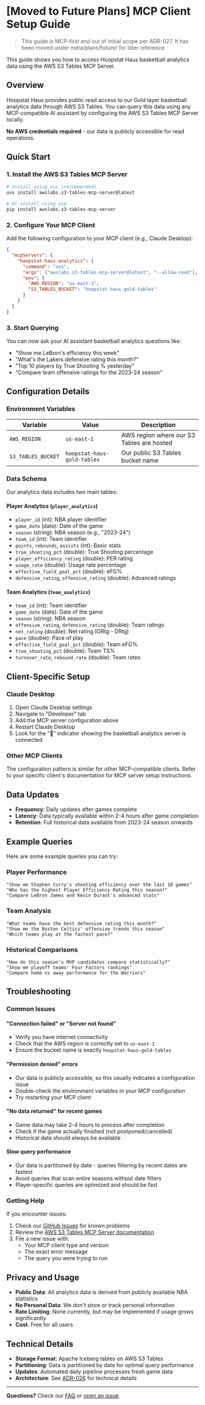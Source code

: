 # [Moved to Future Plans] MCP Client Setup Guide

> This guide is MCP-first and out of initial scope per ADR-027. It has been moved under meta/plans/future/ for later reference.

This guide shows you how to access Hoopstat Haus basketball analytics data using the AWS S3 Tables MCP Server.

## Overview

Hoopstat Haus provides public read access to our Gold layer basketball analytics data through AWS S3 Tables. You can query this data using any MCP-compatible AI assistant by configuring the AWS S3 Tables MCP Server locally.

**No AWS credentials required** - our data is publicly accessible for read operations.

## Quick Start

### 1. Install the AWS S3 Tables MCP Server

```bash
# Install using uvx (recommended)
uvx install awslabs.s3-tables-mcp-server@latest

# Or install using pip
pip install awslabs.s3-tables-mcp-server
```

### 2. Configure Your MCP Client

Add the following configuration to your MCP client (e.g., Claude Desktop):

```json
{
  "mcpServers": {
    "hoopstat-haus-analytics": {
      "command": "uvx",
      "args": ["awslabs.s3-tables-mcp-server@latest", "--allow-read"],
      "env": {
        "AWS_REGION": "us-east-1",
        "S3_TABLES_BUCKET": "hoopstat-haus-gold-tables"
      }
    }
  }
}
```

### 3. Start Querying

You can now ask your AI assistant basketball analytics questions like:
- "Show me LeBron's efficiency this week"
- "What's the Lakers defensive rating this month?"
- "Top 10 players by True Shooting % yesterday"
- "Compare team offensive ratings for the 2023-24 season"

## Configuration Details

### Environment Variables

| Variable | Value | Description |
|----------|-------|-------------|
| `AWS_REGION` | `us-east-1` | AWS region where our S3 Tables are hosted |
| `S3_TABLES_BUCKET` | `hoopstat-haus-gold-tables` | Our public S3 Tables bucket name |

### Data Schema

Our analytics data includes two main tables:

#### Player Analytics (`player_analytics`)
- `player_id` (int): NBA player identifier
- `game_date` (date): Date of the game
- `season` (string): NBA season (e.g., "2023-24")
- `team_id` (int): Team identifier
- `points`, `rebounds`, `assists` (int): Basic stats
- `true_shooting_pct` (double): True Shooting percentage
- `player_efficiency_rating` (double): PER rating
- `usage_rate` (double): Usage rate percentage
- `effective_field_goal_pct` (double): eFG%
- `defensive_rating`, `offensive_rating` (double): Advanced ratings

#### Team Analytics (`team_analytics`)
- `team_id` (int): Team identifier
- `game_date` (date): Date of the game
- `season` (string): NBA season
- `offensive_rating`, `defensive_rating` (double): Team ratings
- `net_rating` (double): Net rating (ORtg - DRtg)
- `pace` (double): Pace of play
- `effective_field_goal_pct` (double): Team eFG%
- `true_shooting_pct` (double): Team TS%
- `turnover_rate`, `rebound_rate` (double): Team rates

## Client-Specific Setup

### Claude Desktop

1. Open Claude Desktop settings
2. Navigate to "Developer" tab
3. Add the MCP server configuration above
4. Restart Claude Desktop
5. Look for the "🏀" indicator showing the basketball analytics server is connected

### Other MCP Clients

The configuration pattern is similar for other MCP-compatible clients. Refer to your specific client's documentation for MCP server setup instructions.

## Data Updates

- **Frequency**: Daily updates after games complete
- **Latency**: Data typically available within 2-4 hours after game completion
- **Retention**: Full historical data available from 2023-24 season onwards

## Example Queries

Here are some example queries you can try:

### Player Performance
```
"Show me Stephen Curry's shooting efficiency over the last 10 games"
"Who has the highest Player Efficiency Rating this season?"
"Compare LeBron James and Kevin Durant's advanced stats"
```

### Team Analysis
```
"What teams have the best defensive rating this month?"
"Show me the Boston Celtics' offensive trends this season"
"Which teams play at the fastest pace?"
```

### Historical Comparisons
```
"How do this season's MVP candidates compare statistically?"
"Show me playoff teams' Four Factors rankings"
"Compare home vs away performance for the Warriors"
```

## Troubleshooting

### Common Issues

#### "Connection failed" or "Server not found"
- Verify you have internet connectivity
- Check that the AWS region is correctly set to `us-east-1`
- Ensure the bucket name is exactly `hoopstat-haus-gold-tables`

#### "Permission denied" errors
- Our data is publicly accessible, so this usually indicates a configuration issue
- Double-check the environment variables in your MCP configuration
- Try restarting your MCP client

#### "No data returned" for recent games
- Game data may take 2-4 hours to process after completion
- Check if the game actually finished (not postponed/cancelled)
- Historical data should always be available

#### Slow query performance
- Our data is partitioned by date - queries filtering by recent dates are fastest
- Avoid queries that scan entire seasons without date filters
- Player-specific queries are optimized and should be fast

### Getting Help

If you encounter issues:

1. Check our [GitHub Issues](https://github.com/efischer19/hoopstat-haus/issues) for known problems
2. Review the [AWS S3 Tables MCP Server documentation](https://github.com/awslabs/s3-tables-mcp-server)
3. File a new issue with:
   - Your MCP client type and version
   - The exact error message
   - The query you were trying to run

## Privacy and Usage

- **Public Data**: All analytics data is derived from publicly available NBA statistics
- **No Personal Data**: We don't store or track personal information
- **Rate Limiting**: None currently, but may be implemented if usage grows significantly
- **Cost**: Free for all users

## Technical Details

- **Storage Format**: Apache Iceberg tables on AWS S3 Tables
- **Partitioning**: Data is partitioned by date for optimal query performance
- **Updates**: Automated daily pipeline processes fresh game data
- **Architecture**: See [ADR-026](../meta/adr/ADR-026-s3_tables_gold_layer.md) for technical details

---

**Questions?** Check our [FAQ](FAQ.md) or [open an issue](https://github.com/efischer19/hoopstat-haus/issues/new).
